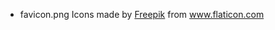 * favicon.png
  Icons made by
  <a href="https://www.flaticon.com/authors/freepik" title="Freepik">Freepik</a> from
  <a href="https://www.flaticon.com/" title="Flaticon">www.flaticon.com</a>
